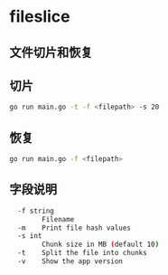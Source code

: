 # fileslice

## 文件切片和恢复

## 切片

```bash
go run main.go -t -f <filepath> -s 20
```

## 恢复

```bash
go run main.go -f <filepath>
```
## 字段说明

```bash
  -f string
        Filename
  -m    Print file hash values
  -s int
        Chunk size in MB (default 10)
  -t    Split the file into chunks
  -v    Show the app version
```
